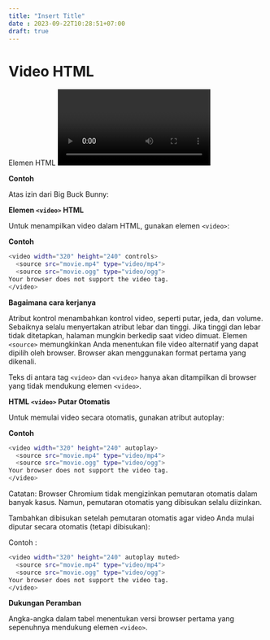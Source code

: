 ```yaml
---
title: "Insert Title"
date : 2023-09-22T10:28:51+07:00
draft: true
---
```

# Video HTML
Elemen HTML <video> digunakan untuk menampilkan video pada halaman web.

**Contoh**

Atas izin dari Big Buck Bunny:

**Elemen `<video>` HTML**

Untuk menampilkan video dalam HTML, gunakan elemen `<video>`:

**Contoh**
```sh
<video width="320" height="240" controls>
  <source src="movie.mp4" type="video/mp4">
  <source src="movie.ogg" type="video/ogg">
Your browser does not support the video tag.
</video>
```

**Bagaimana cara kerjanya**

Atribut kontrol menambahkan kontrol video, seperti putar, jeda, dan volume.
Sebaiknya selalu menyertakan atribut lebar dan tinggi. Jika tinggi dan lebar tidak ditetapkan, halaman mungkin berkedip saat video dimuat.
Elemen `<source>` memungkinkan Anda menentukan file video alternatif yang dapat dipilih oleh browser. Browser akan menggunakan format pertama yang dikenali.

Teks di antara tag `<video>` dan `<video>` hanya akan ditampilkan di browser yang tidak mendukung elemen `<video>`.

**HTML `<video>` Putar Otomatis**

Untuk memulai video secara otomatis, gunakan atribut autoplay:

**Contoh**

```sh
<video width="320" height="240" autoplay>
  <source src="movie.mp4" type="video/mp4">
  <source src="movie.ogg" type="video/ogg">
Your browser does not support the video tag.
</video>
```

Catatan: Browser Chromium tidak mengizinkan pemutaran otomatis dalam banyak kasus. Namun, pemutaran otomatis yang dibisukan selalu diizinkan.

Tambahkan dibisukan setelah pemutaran otomatis agar video Anda mulai diputar secara otomatis (tetapi dibisukan):

Contoh :

```sh
<video width="320" height="240" autoplay muted>
  <source src="movie.mp4" type="video/mp4">
  <source src="movie.ogg" type="video/ogg">
Your browser does not support the video tag.
</video>
```

**Dukungan Peramban**

Angka-angka dalam tabel menentukan versi browser pertama yang sepenuhnya mendukung elemen `<video>`.


